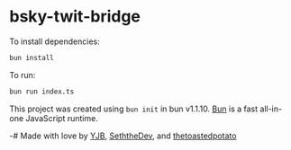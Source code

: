 # bsky-twit-bridge

To install dependencies:

```bash
bun install
```

To run:

```bash
bun run index.ts
```

This project was created using `bun init` in bun v1.1.10. [Bun](https://bun.sh) is a fast all-in-one JavaScript runtime.

-# Made with love by [YJB](https://discord.com/users/132057503071600640), [SeththeDev](https://femboys.rent/), and [thetoastedpotato](https://discord.com/users/734079736615141426)

